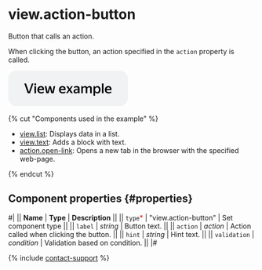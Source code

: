 # view.action-button

Button that calls an action.

When clicking the button, an action specified in the `action` property is called.

[![](../_images/buttons/view-example.svg)](https://ya.cc/t/BiV4rmEt45Vu5w)

{% cut "Components used in the example" %}

- [view.list](../reference/view.list.md): Displays data in a list.
- [view.text](../reference/view.text.md): Adds a block with text. 
- [action.open-link](../reference/action.open-link.md): Opens a new tab in the browser with the specified web-page. 

{% endcut %}

## Component properties {#properties}

#|
|| **Name** | **Type** | **Description** ||
|| `type`<span style="color: red">\*</span> | "view.action-button" | Set component type ||
|| `label` | _string_ | Button text. ||
|| `action` | _action_ | Action called when clicking the button. ||
|| `hint` | _string_ | Hint text. ||
|| `validation` | _condition_ | Validation based on condition. ||
|#

{% include [contact-support](../_includes/contact-support.md) %}
